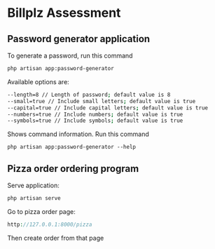 # Billplz Assessment

## Password generator application

To generate a password, run this command

```bash
php artisan app:password-generator
```

Available options are:

```bash
--length=8 // Length of password; default value is 8
--small=true // Include small letters; default value is true
--capital=true // Include capital letters; default value is true
--numbers=true // Include numbers; default value is true
--symbols=true // Include symbols; default value is true
```

Shows command information. Run this command

`php artisan app:password-generator --help`

## Pizza order ordering program

Serve application:

```php
php artisan serve
```

Go to pizza order page:

```php
http://127.0.0.1:8000/pizza
```

Then create order from that page
